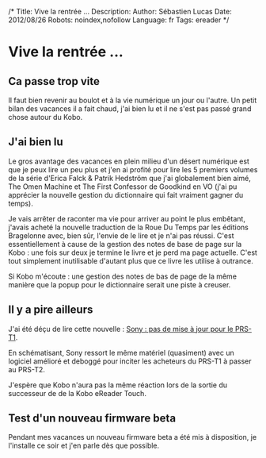 /*
Title: Vive la rentrée ...
Description: 
Author: Sébastien Lucas
Date: 2012/08/26
Robots: noindex,nofollow
Language: fr
Tags: ereader
*/
# Vive la rentrée ...

## Ca passe trop vite
Il faut bien revenir au boulot et à la vie numérique un jour ou l'autre. Un petit bilan des vacances il a fait chaud, j'ai bien lu et il ne s'est pas passé grand chose autour du Kobo.

## J'ai bien lu

Le gros avantage des vacances en plein milieu d'un désert numérique est que je peux lire un peu plus et j'en ai profité pour lire les 5 premiers volumes de la série d'Erica Falck & Patrik Hedström que j'ai globalement bien aimé, The Omen Machine et The First Confessor de Goodkind en VO (j'ai pu apprécier la nouvelle gestion du dictionnaire qui fait vraiment gagner du temps).

Je vais arrêter de raconter ma vie pour arriver au point le plus embêtant, j'avais acheté la nouvelle traduction de la Roue Du Temps par les éditions Bragelonne avec, bien sûr, l'envie de le lire et je n'ai pas réussi. C'est essentiellement à cause de la gestion des notes de base de page sur la Kobo : une fois sur deux je termine le livre et je perd ma page actuelle. C'est tout simplement inutilisable d'autant plus que ce livre les utilise à outrance.

Si Kobo m'écoute : une gestion des notes de bas de page de la même manière que la popup pour le dictionnaire serait une piste à creuser.
## Il y a pire ailleurs

J'ai été déçu de lire cette nouvelle : [Sony : pas de mise à jour pour le PRS-T1](http://www.ebouquin.fr/2012/08/22/sony-pas-de-mise-a-jour-pour-le-prs-t1/). 

En schématisant, Sony ressort le même matériel (quasiment) avec un logiciel amélioré et deboggé pour inciter les acheteurs du PRS-T1 à passer au PRS-T2.

J'espère que Kobo n'aura pas la même réaction lors de la sortie du successeur de de la Kobo eReader Touch.
## Test d'un nouveau firmware beta

Pendant mes vacances un nouveau firmware beta a été mis à disposition, je l'installe ce soir et j'en parle dès que possible.
